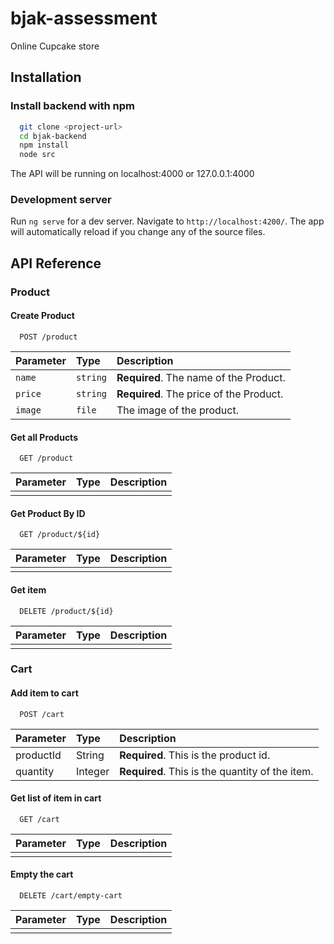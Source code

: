 # bjak-assessment

Online Cupcake store

## Installation 

### Install backend with npm

```bash 
  git clone <project-url>
  cd bjak-backend
  npm install
  node src

```
The API will be running on localhost:4000 or 127.0.0.1:4000

### Development server

Run `ng serve` for a dev server. Navigate to `http://localhost:4200/`. The app will automatically reload if you change any of the source files.


## API Reference

### Product

#### Create Product

```http
  POST /product
```

| Parameter | Type     | Description                       |
| :-------- | :------- | :-------------------------------- |
| `name`      | `string` | **Required**. The name of the Product. |
| `price`      | `string` | **Required**. The price of the Product. |
| `image`      | `file` | The image of the product. |

#### Get all Products

```http
  GET /product
```

| Parameter | Type     | Description                |
| :-------- | :------- | :------------------------- |
|  | |  |


#### Get Product By ID

```http
  GET /product/${id}
```

| Parameter | Type     | Description                       |
| :-------- | :------- | :-------------------------------- |
|    |  |  |


#### Get item

```http
  DELETE /product/${id}
```

| Parameter | Type     | Description                       |
| :-------- | :------- | :-------------------------------- |
|      |  |  |

### Cart

#### Add item to cart
```http
  POST /cart
```

| Parameter | Type     | Description                |
| :-------- | :------- | :------------------------- |
| productId | String |**Required**. This is the product id. |
| quantity | Integer |**Required**. This is the quantity of the item. |

#### Get list of item in cart
```http
  GET /cart
```

| Parameter | Type     | Description                |
| :-------- | :------- | :------------------------- |
|  | |  |




#### Empty the cart

```http
  DELETE /cart/empty-cart
```

| Parameter | Type     | Description                       |
| :-------- | :------- | :-------------------------------- |
|      |  |  |

